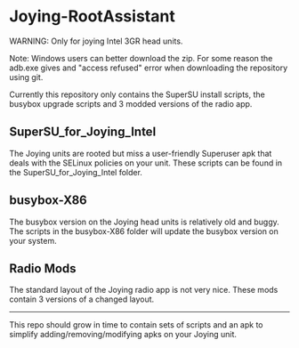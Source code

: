 # Joying-RootAssistant

WARNING: Only for joying Intel 3GR head units.

Note: Windows users can better download the zip. For some reason the adb.exe gives and "access refused" error when downloading the repository using git.

Currently this repository only contains the SuperSU install scripts, the busybox upgrade scripts and 3 modded versions of the radio app. 

## SuperSU_for_Joying_Intel
The Joying units are rooted but miss a user-friendly Superuser apk that deals with the SELinux policies on your unit.
These scripts can be found in the SuperSU_for_Joying_Intel folder.

## busybox-X86
The busybox version on the Joying head units is relatively old and buggy. The scripts in the busybox-X86 folder will update the busybox version on your system.

## Radio Mods
The standard layout of the Joying radio app is not very nice. These mods contain 3 versions of a changed layout.


-----
This repo should grow in time to contain sets of scripts and an apk to simplify adding/removing/modifying apks on your Joying unit.
